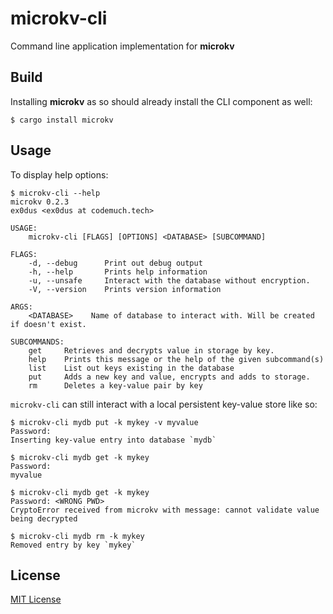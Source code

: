# microkv-cli

Command line application implementation for __microkv__

## Build

Installing __microkv__ as so should already install the CLI component as well:

```
$ cargo install microkv
```

## Usage

To display help options:

```
$ microkv-cli --help
microkv 0.2.3
ex0dus <ex0dus at codemuch.tech>

USAGE:
    microkv-cli [FLAGS] [OPTIONS] <DATABASE> [SUBCOMMAND]

FLAGS:
    -d, --debug      Print out debug output
    -h, --help       Prints help information
    -u, --unsafe     Interact with the database without encryption.
    -V, --version    Prints version information

ARGS:
    <DATABASE>    Name of database to interact with. Will be created if doesn't exist.

SUBCOMMANDS:
    get     Retrieves and decrypts value in storage by key.
    help    Prints this message or the help of the given subcommand(s)
    list    List out keys existing in the database
    put     Adds a new key and value, encrypts and adds to storage.
    rm      Deletes a key-value pair by key
```

`microkv-cli` can still interact with a local persistent key-value store like so:

```
$ microkv-cli mydb put -k mykey -v myvalue
Password:
Inserting key-value entry into database `mydb`

$ microkv-cli mydb get -k mykey
Password:
myvalue

$ microkv-cli mydb get -k mykey
Password: <WRONG PWD>
CryptoError received from microkv with message: cannot validate value being decrypted

$ microkv-cli mydb rm -k mykey
Removed entry by key `mykey`
```

## License

[MIT License](https://codemuch.tech/license.txt)
